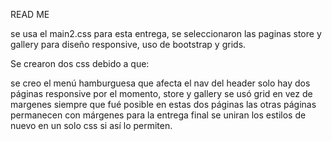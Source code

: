 READ ME

se usa el main2.css para esta entrega, se seleccionaron las paginas store y gallery para diseño responsive, uso de bootstrap y grids.

Se crearon dos css debido a que: 

se creo el menú hamburguesa que afecta el nav del header
solo hay dos páginas responsive por el momento, store y gallery
se usó grid en vez de margenes siempre que fué posible en estas dos páginas las otras páginas permanecen con márgenes
para la entrega final se uniran los estilos de nuevo en un solo css si así lo permiten.
     